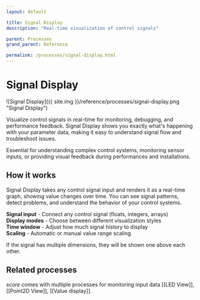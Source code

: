 ```yaml
---
layout: default

title: Signal Display
description: "Real-time visualization of control signals"

parent: Processes
grand_parent: Reference

permalink: /processes/signal-display.html
---
```

# Signal Display

![Signal Display]({{ site.img }}/reference/processes/signal-display.png "Signal Display")

Visualize control signals in real-time for monitoring, debugging, and performance feedback. Signal Display shows you exactly what's happening with your parameter data, making it easy to understand signal flow and troubleshoot issues.

Essential for understanding complex control systems, monitoring sensor inputs, or providing visual feedback during performances and installations.

## How it works

Signal Display takes any control signal input and renders it as a real-time graph, showing value changes over time. You can see signal patterns, detect problems, and understand the behavior of your control systems.

**Signal input** - Connect any control signal (floats, integers, arrays)  
**Display modes** - Choose between different visualization styles  
**Time window** - Adjust how much signal history to display  
**Scaling** - Automatic or manual value range scaling

If the signal has multiple dimensions, they will be shown one above each other.

## Related processes

*score* comes with multiple processes for monitoring input data [[LED View]], [[Point2D View]], [[Value display]].
